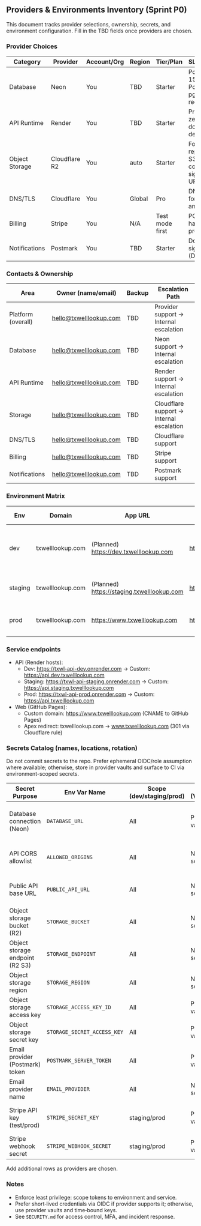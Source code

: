 ## Providers & Environments Inventory (Sprint P0)

This document tracks provider selections, ownership, secrets, and environment configuration. Fill in the TBD fields once providers are chosen.

### Provider Choices

| Category | Provider | Account/Org | Region | Tier/Plan | SLA/Notes | Status |
|---|---|---|---|---|---|---|
| Database | Neon | You | TBD | Starter | Postgres 15+. PostGIS + pg_trgm required | Active (branches: dev/staging/prod) |
| API Runtime | Render | You | TBD | Starter | Prefer zero-downtime deploys | Active (services: dev/staging/prod) |
| Object Storage | Cloudflare R2 | You | auto | Starter | For reports; S3-compatible signed URLs | Active (buckets: dev/staging/prod) |
| DNS/TLS | Cloudflare | You | Global | Pro | DNS + TLS for domain and APIs | Active |
| Billing | Stripe | You | N/A | Test mode first | PCI handled by provider | Planned (add test keys) |
| Notifications | Postmark | You | TBD | Starter | Domain signing (DKIM) | Active (domain verified) |

### Contacts & Ownership

| Area | Owner (name/email) | Backup | Escalation Path |
|---|---|---|---|
| Platform (overall) | hello@txwelllookup.com | TBD | Provider support → Internal escalation |
| Database | hello@txwelllookup.com | TBD | Neon support → Internal escalation |
| API Runtime | hello@txwelllookup.com | TBD | Render support → Internal escalation |
| Storage | hello@txwelllookup.com | TBD | Cloudflare support → Internal escalation |
| DNS/TLS | hello@txwelllookup.com | TBD | Cloudflare support |
| Billing | hello@txwelllookup.com | TBD | Stripe support |
| Notifications | hello@txwelllookup.com | TBD | Postmark support |

### Environment Matrix

| Env | Domain | App URL | API URL | Storage Bucket/Path | DB (host/db) | Notes |
|---|---|---|---|---|---|---|
| dev | txwelllookup.com | (Planned) https://dev.txwelllookup.com | https://api.dev.txwelllookup.com | r2: txwl-reports-dev | Neon: dev branch (conn string in env) | Internal testing |
| staging | txwelllookup.com | (Planned) https://staging.txwelllookup.com | https://api.staging.txwelllookup.com | r2: txwl-reports-staging | Neon: staging branch (env) | Approval-gated deploys |
| prod | txwelllookup.com | https://www.txwelllookup.com | https://api.txwelllookup.com | r2: txwl-reports-prod | Neon: prod branch (env) | Customer-facing |

### Service endpoints

- API (Render hosts):
  - Dev: https://txwl-api-dev.onrender.com → Custom: https://api.dev.txwelllookup.com
  - Staging: https://txwl-api-staging.onrender.com → Custom: https://api.staging.txwelllookup.com
  - Prod: https://txwl-api-prod.onrender.com → Custom: https://api.txwelllookup.com
- Web (GitHub Pages):
  - Custom domain: https://www.txwelllookup.com (CNAME to GitHub Pages)
  - Apex redirect: txwelllookup.com → www.txwelllookup.com (301 via Cloudflare rule)

### Secrets Catalog (names, locations, rotation)

Do not commit secrets to the repo. Prefer ephemeral OIDC/role assumption where available; otherwise, store in provider vaults and surface to CI via environment-scoped secrets.

| Secret Purpose | Env Var Name | Scope (dev/staging/prod) | Store (Vault/Manager) | Surface to CI (where) | Rotation Policy |
|---|---|---|---|---|---|
| Database connection (Neon) | `DATABASE_URL` | All | Provider vault/TBD | GitHub Environment Secret | Rotate on role/user change; 90 days typical |
| API CORS allowlist | `ALLOWED_ORIGINS` | All | N/A (non-secret) | GitHub Environment Var | Update with domain changes |
| Public API base URL | `PUBLIC_API_URL` | All | N/A (non-secret) | GitHub Environment Var | Update with deploy target |
| Object storage bucket (R2) | `STORAGE_BUCKET` | All | N/A (non-secret) | GitHub Environment Var | On infra changes |
| Object storage endpoint (R2 S3) | `STORAGE_ENDPOINT` | All | N/A (non-secret) | GitHub Environment Var | On infra changes |
| Object storage region | `STORAGE_REGION` | All | N/A (non-secret) | GitHub Environment Var | e.g., `auto` |
| Object storage access key | `STORAGE_ACCESS_KEY_ID` | All | Provider vault/TBD | GitHub Environment Secret | 90 days or on exposure |
| Object storage secret key | `STORAGE_SECRET_ACCESS_KEY` | All | Provider vault/TBD | GitHub Environment Secret | 90 days or on exposure |
| Email provider (Postmark) token | `POSTMARK_SERVER_TOKEN` | All | Provider vault/TBD | GitHub Environment Secret | 90 days or on exposure |
| Email provider name | `EMAIL_PROVIDER` | All | N/A (non-secret) | GitHub Environment Var | `postmark` |
| Stripe API key (test/prod) | `STRIPE_SECRET_KEY` | staging/prod | Provider vault/TBD | GitHub Environment Secret | Provider policy (rotate on exposure) |
| Stripe webhook secret | `STRIPE_WEBHOOK_SECRET` | staging/prod | Provider vault/TBD | GitHub Environment Secret | Provider policy |

Add additional rows as providers are chosen.

### Notes

- Enforce least privilege: scope tokens to environment and service.
- Prefer short‑lived credentials via OIDC if provider supports it; otherwise, use provider vaults and time‑bound keys.
- See `SECURITY.md` for access control, MFA, and incident response.



